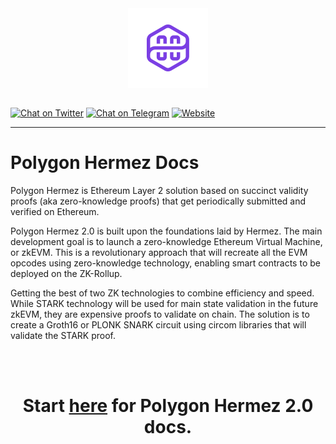 <div align="center">
<img src="logo-purple.png" align="center" width="128px"/>
<br /><br />
</div>

[![Chat on Twitter][ico-twitter]][link-twitter]
[![Chat on Telegram][ico-telegram]][link-telegram]
[![Website][ico-website]][link-website]
<!-- [![GitHub repo][ico-github]][link-github] -->
<!-- ![Issues](https://img.shields.io/github/issues-raw/hermeznetwork/zkevmdoc?color=blue) -->
<!-- ![GitHub top language](https://img.shields.io/github/languages/top/hermeznetwork/zkevmdoc) -->
<!-- ![Contributors](https://img.shields.io/github/contributors-anon/hermeznetwork/zkevmdoc) -->

[ico-twitter]: https://img.shields.io/twitter/url?color=blueviolet&label=Polygon%20Hermez&logoColor=blueviolet&style=social&url=https%3A%2F%2Ftwitter.com%2F0xPolygonHermez
[ico-telegram]: https://img.shields.io/badge/telegram-telegram-blueviolet
[ico-website]: https://img.shields.io/website?up_color=blueviolet&up_message=hermez.io&url=https%3A%2F%2Fhermez.io
<!-- [ico-github]: https://img.shields.io/github/last-commit/iden3/circom?color=blue -->

[link-twitter]: https://twitter.com/0xPolygonHermez
[link-telegram]: https://t.me/polygonhermez
[link-website]: https://hermez.io
<!-- [link-github]: https://github.com/hermeznetwork/zkevmdoc -->

---

# Polygon Hermez Docs

Polygon Hermez is Ethereum Layer 2 solution based on succinct validity proofs (aka zero-knowledge proofs) that get periodically submitted and verified on Ethereum.

Polygon Hermez 2.0 is built upon the foundations laid by Hermez.  The main development goal is to launch a zero-knowledge Ethereum Virtual Machine, or zkEVM. This is a revolutionary approach that will recreate all the EVM opcodes using zero-knowledge technology, enabling smart contracts to be deployed on the ZK-Rollup.

Getting the best of two ZK technologies to combine efficiency and speed. While STARK technology will be used for main state validation in the future zkEVM, they are expensive proofs to validate on chain. The solution is to create a Groth16 or PLONK SNARK circuit using circom libraries that will validate the STARK proof.

<br /><br />
# <div align="center"><b>Start [here](zkEVM/architecture/introduction.md) for Polygon Hermez 2.0 docs.</b></div>
<br /><br />

<!-- # Polygon Hermez 2.0 (zk Ethereum Virtual Machine

## [Architecture](zkEVM/architecture/introduction.md)
- Introduction
- Simple State Machine
- Prover Architecture
- MicroVM Architecture (divide and conquer, plookup, permutations)

## zkVMs
- Main (assembly)
- Memory
- Storage (include poseidon hash)
- Arithmetics
- Shifts (left, right)
- Keccack
- Ecrecover
- Comparators
- Binary functions

## [Polynomial Indentity Language (PIL)](zkEVM/PIL/tutorial.md)
- Tutorial
- State Machines

## zkROM (Ethereum assembly program)

## Prover Workflow
- PIL Compiler
- PIL to Circom
- zkASM Compiler
- zkExecutor
- Witness Calculator
- STARK Generator
- SNARK Generator
- SNARK Verifier (Solidity)
- zk-prover server (mock)

## Structures and Protocols
- Proof of Efficiency
- Bridge
- Smart Contracts

## Node

## [Tools & Optimizations](zkEVM/tools-optimizations/merkle-tree.md)
- Merkle Tree
- DFTs

## Related Cryptography
- Groth16
- PLONK
- Plookup
- STARKS

## [References](zkEVM/references.md)

# Hermez 1.0

## [About Hermez 1.0](Hermez_1.0/about/scalability.md)
- [Ethereum Scalability and zk-Rollups](Hermez_1.0/about/scalability.md)
- [Hermez Value Proposition](Hermez_1.0/about/value-proposition.md)
- [Hermez Network Model](Hermez_1.0/about/model.md)
- [Security](Hermez_1.0/about/security.md)

## [Users](Hermez_1.0/users/hermez-wallet.md)
- [Hermez Wallet](Hermez_1.0/users/hermez-wallet.md)
- [Hermez Mainnet](Hermez_1.0/users/mainnet.md)
- [Hermez Testnet](Hermez_1.0/users/testnet.md)
- [Exchanges](Hermez_1.0/users/exchanges.md)

## [Developers](Hermez_1.0/developers/dev-guide.md)
- [Developer Guide](Hermez_1.0/developers/dev-guide.md)
- Protocol
    - [Hermez zkRollup protocol](Hermez_1.0/developers/protocol/hermez-protocol/protocol.md)
        - [Smart contracts](Hermez_1.0/developers/protocol/hermez-protocol/contracts/contracts.md)
        - [Circuits](Hermez_1.0/developers/protocol/hermez-protocol/circuits/circuits.md)
    - [Forging consensus protocol](Hermez_1.0/developers/protocol/consensus/consensus.md)
    - [Withdrawal delayer protocol](Hermez_1.0/developers/protocol/withdrawal-delayer/withdrawal-delayer.md)
- [Examples/SDK](Hermez_1.0/developers/sdk.md)
- [API](Hermez_1.0/developers/api.md)
- [Batch Explorer](Hermez_1.0/developers/batch-explorer.md)
- [Hermez NodePrice Updater](Hermez_1.0/developers/price-updater.md)
- [Glossary](Hermez_1.0/developers/glossary.md)

## [FAQ](Hermez_1.0/faq/end-users.md)
- [End-Users](Hermez_1.0/faq/end-users.md)
- [Integrators](Hermez_1.0/faq/integrators.md)
- [Coordinators](Hermez_1.0/faq/coordinators.md)
- [Proof of Donation](Hermez_1.0/faq/pod.md)
- [Other](Hermez_1.0/faq/other.md) -->